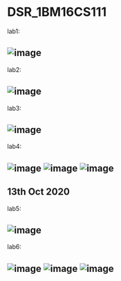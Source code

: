 # DSR_1BM16CS111
lab1:

![image](https://user-images.githubusercontent.com/37868833/94523047-3bdd5e00-024e-11eb-816d-59024ef5be76.png)
---
lab2:

![image](https://user-images.githubusercontent.com/37868833/94523054-3ed84e80-024e-11eb-8e8c-8ffc1e783c0f.png)
---
lab3:

![image](https://user-images.githubusercontent.com/37868833/95165513-bca9d600-07c9-11eb-9fcf-e1e9cdab677f.png)
---
lab4:

![image](https://user-images.githubusercontent.com/37868833/95167527-75bddf80-07cd-11eb-8261-118672ba3c25.png)
![image](https://user-images.githubusercontent.com/37868833/95167539-7a829380-07cd-11eb-8583-a54e43bf2494.png)
![image](https://user-images.githubusercontent.com/37868833/95167542-7ce4ed80-07cd-11eb-9a71-c5ea0b4414e0.png)
---
13th Oct 2020
---
lab5:

![image](https://user-images.githubusercontent.com/37868833/95824990-d5783580-0d4d-11eb-982c-64b1f7acada9.png)
---
lab6:

![image](https://user-images.githubusercontent.com/37868833/95826468-f8a3e480-0d4f-11eb-8908-273ad64a2bb4.png)
![image](https://user-images.githubusercontent.com/37868833/95826473-f9d51180-0d4f-11eb-939a-e97965c6f7c2.png)
![image](https://user-images.githubusercontent.com/37868833/95826476-fb063e80-0d4f-11eb-86cb-2506f136b496.png)
---
